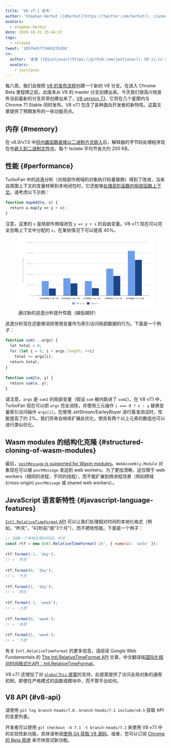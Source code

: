 ```yaml
---
title: 'V8 v7.1 发布'
author: 'Stephan Herhut ([@herhut](https://twitter.com/herhut)), cloned cloner of clones'
avatars:
  - stephan-herhut
date: 2018-10-31 15:44:37
tags:
  - release
tweet: '1057645773465235458'
cn:
  author: '迷渡 ([@justjavac](https://github.com/justjavac))，V8.js.cn 站长'
  avatars:
    - justjavac
---
```

每六周，我们会按照 [V8 的发布流程](/docs/release-process)创建一个新的 V8 分支。在进入 Chrome Beta 里程碑之前，此版本从 V8 的 master 分支创建出来。今天我们很高兴地宣布当前最新的分支异常创建出来了，[V8 version 7.1](https://chromium.googlesource.com/v8/v8.git/+log/branch-heads/7.1)，它将在几个星期内与 Chrome 71 Stable 同时发布。V8 v7.1 包含了各种面向开发者的新特性。这篇文章提供了预期发布的一些功能亮点。

## 内存 {#memory}

在 v6.9/v7.0 中[将内置函数直接以二进制方式嵌入](/blog/embedded-builtins)后，解释器的字节码处理程序现在也[嵌入到二进制文件中](https://bugs.chromium.org/p/v8/issues/detail?id=8068)。每个 Isolate 平均节省大约 200 KB。

## 性能 {#performance}

TurboFan 中的逃逸分析（对局部作用域的对象执行标量替换）得到了改进，当来自周围上下文的变量转移到本地闭包时，它还能够[处理高阶函数的局部函数上下文](https://bit.ly/v8-turbofan-context-sensitive-js-operators)。请考虑以下示例：

```js
function mapAdd(a, x) {
  return a.map(y => y + x);
}
```

注意，这里的 `x` 是局部作用域闭包 `y => y + x` 的自由变量。V8 v7.1 现在可以完全忽略上下文中分配的 `x`，在某些情况下可以提高 40%。

<figure>
  <img src="/_img/v8-release-71/improved-escape-analysis.svg" intrinsicsize="705x371" alt="">
  <figcaption>通过新的逃逸分析提升性能（越低越好）</figcaption>
</figure>

逃逸分析现在还能够消除使用变量作为索引访问局部数据的行为。下面是一个例子：

```js
function sum(...args) {
  let total = 0;
  for (let i = 0; i < args.length; ++i)
    total += args[i];
  return total;
}

function sum2(x, y) {
  return sum(x, y);
}
```

请注意，`args` 是 `sum2` 的局部变量（假设 `sum` 被内联进了 `sum2`）。在 V8 v7.1 中，TurboFan 现在可以把 `args` 完全消除，并使用三元操作 `i === 0 ? x : y` 替换变量索引访问操作 `args[i]`。在使用 JetStream/EarleyBoyer 进行基准测试时，性能提高了约 2%。我们将来会继续扩展此优化，使具有两个以上元素的数组也可以进行类似优化。

## Wasm modules 的结构化克隆 {#structured-cloning-of-wasm-modules}

最后，[`postMessage` is supported for Wasm modules](https://github.com/WebAssembly/design/pull/1074)。`WebAssembly.Module` 对象现在可以被 `postMessage` 发送到 web workers。为了更加清晰，这仅限于 web workers（相同的进程，不同的线程），而不能扩展到跨进程场景（例如跨域(cross-origin) `postMessage` 或 shared web workers）。

## JavaScript 语言新特性 {#javascript-language-features}

[`Intl.RelativeTimeFormat` API](/features/intl-relativetimeformat) 可以让我们处理相对时间的本地化格式（例如，“昨天”，“42秒前”或“3个月”），而不牺牲性能。下面是一个例子：

```js
// 创建一个本地化相对时间，中文
const rtf = new Intl.RelativeTimeFormat('zh', { numeric: 'auto' });

rtf.format(-1, 'day');
// → '昨天'

rtf.format(0, 'day');
// → '今天'

rtf.format(1, 'day');
// → '明天'

rtf.format(-1, 'week');
// → '上周'

rtf.format(0, 'week');
// → '本周'

rtf.format(1, 'week');
// → '下周'
```

有关 `Intl.RelativeTimeFormat` 的更多信息，请阅读 Google Web Fundamentals 的 [The Intl.RelativeTimeFormat API](/features/intl-relativetimeformat) 文章，中文翻译版[国际化相对时间格式化API：Intl.RelativeTimeFormat](https://zhuanlan.zhihu.com/p/47417391)。

V8 v7.1 还增加了对 [`globalThis` 提案](https://github.com/tc39/proposal-global)的支持，此提案提供了访问全局对象的通用机制，即使在严格模式的函数或模块中，而不管平台如何。

## V8 API {#v8-api}

请使用 `git log branch-heads/7.0..branch-heads/7.1 include/v8.h` 获取 API 的变更列表。

开发者可以使用 `git checkout -b 7.1 -t branch-heads/7.1` 来使用 V8 v7.1 中的实验性新功能，具体请参阅[使用 Git 获取 V8 源码](/docs/source-code#using-git)。或者，您可以订阅 [Chrome 的 Beta 频道](https://www.google.com/chrome/browser/beta.html) 来尽快尝试新功能。
